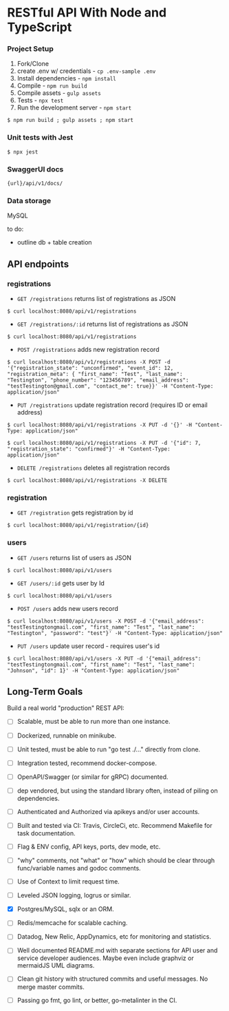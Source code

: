 # RESTful API With Node and TypeScript

### Project Setup 

1. Fork/Clone
2. create .env w/ credentials - `cp .env-sample .env`
3. Install dependencies - `npm install`
4. Compile - `npm run build`
5. Compile assets - `gulp assets`
6. Tests - `npx test`
7. Run the development server - `npm start`

```
$ npm run build ; gulp assets ; npm start
```

### Unit tests with Jest
```
$ npx jest 
```

### SwaggerUI docs 
```
{url}/api/v1/docs/
```

### Data storage 

MySQL

to do: 
- outline db + table creation

## API endpoints

### registrations

* `GET /registrations` returns list of registrations as JSON
```
$ curl localhost:8080/api/v1/registrations
```

* `GET /registrations/:id` returns list of registrations as JSON
```
$ curl localhost:8080/api/v1/registrations
```

* `POST /registrations` adds new registration record 
```
$ curl localhost:8080/api/v1/registrations -X POST -d '{"registration_state": "unconfirmed", "event_id": 12, "registration_meta": { "first_name": "Test", "last_name": "Testington", "phone_number": "123456789", "email_address": "testTestington@gmail.com", "contact_me": true}}' -H "Content-Type: application/json"
```

* `PUT /registrations` update registration record (requires ID or email address)
```
$ curl localhost:8080/api/v1/registrations -X PUT -d '{}' -H "Content-Type: application/json"
```
```
$ curl localhost:8080/api/v1/registrations -X PUT -d '{"id": 7, "registration_state": "confirmed"}' -H "Content-Type: application/json"
```

* `DELETE /registrations` deletes all registration records 
```
$ curl localhost:8080/api/v1/registrations -X DELETE
```

### registration

* `GET /registration` gets registration by id  
```
$ curl localhost:8080/api/v1/registration/{id}
```

### users

* `GET /users` returns list of users as JSON
```
$ curl localhost:8080/api/v1/users
```

* `GET /users/:id` gets user by Id 
```
$ curl localhost:8080/api/v1/users
```

* `POST /users` adds new users record 
```
$ curl localhost:8080/api/v1/users -X POST -d '{"email_address": "testTestingtongmail.com", "first_name": "Test", "last_name": "Testington", "password": "test"}' -H "Content-Type: application/json"
```

* `PUT /users` update user record - requires user's id
```
$ curl localhost:8080/api/v1/users -X PUT -d '{"email_address": "testTestingtongmail.com", "first_name": "Test", "last_name": "Johnson", "id": 1}' -H "Content-Type: application/json"
```

## Long-Term Goals 
Build a real world "production" REST API: 

* [ ] Scalable, must be able to run more than one instance.

* [ ] Dockerized, runnable on minikube.

* [ ] Unit tested, must be able to run "go test ./..." directly from clone.

* [ ] Integration tested, recommend docker-compose.

* [ ] OpenAPI/Swagger (or similar for gRPC) documented.

* [ ] dep vendored, but using the standard library often, instead of piling on dependencies.

* [ ] Authenticated and Authorized via apikeys and/or user accounts.

* [ ] Built and tested via CI: Travis, CircleCi, etc. Recommend Makefile for task documentation.

* [ ] Flag & ENV config, API keys, ports, dev mode, etc.

* [ ] "why" comments, not "what" or "how" which should be clear through func/variable names and godoc comments.

* [ ] Use of Context to limit request time.

* [ ] Leveled JSON logging, logrus or similar.

* [x] Postgres/MySQL, sqlx or an ORM.

* [ ] Redis/memcache for scalable caching.

* [ ] Datadog, New Relic, AppDynamics, etc for monitoring and statistics.

* [ ] Well documented README.md with separate sections for API user and service developer audiences. Maybe even include graphviz or mermaidJS UML diagrams.

* [ ] Clean git history with structured commits and useful messages. No merge master commits.

* [ ] Passing go fmt, go lint, or better, go-metalinter in the CI.
